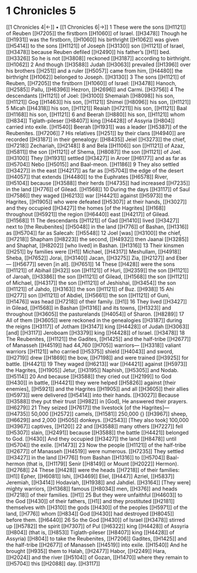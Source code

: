 # 1 Chronicles 5
[[1 Chronicles 4|←]] • [[1 Chronicles 6|→]]
1 These were the sons [[H1121]] of Reuben [[H7205]] the firstborn [[H1060]] of Israel. [[H3478]] Though he [[H1931]] was the firstborn, [[H1060]] his birthright [[H1062]] was given [[H5414]] to the sons [[H1121]] of Joseph [[H3130]] son [[H1121]] of Israel, [[H3478]] because Reuben defiled [[H2490]] his father’s [[H1]] bed. [[H3326]] So he is not [[H3808]] reckoned [[H3187]] according to birthright. [[H1062]] 
2 And though [[H3588]] Judah [[H3063]] prevailed [[H1396]] over his brothers [[H251]] and a ruler [[H5057]] came from him, [[H4480]] the birthright [[H1062]] belonged to Joseph. [[H3130]] 
3 The sons [[H1121]] of Reuben, [[H7205]] the firstborn [[H1060]] of Israel: [[H3478]] Hanoch, [[H2585]] Pallu, [[H6396]] Hezron, [[H2696]] and Carmi. [[H3756]] 
4 The descendants [[H1121]] of Joel: [[H3100]] Shemaiah [[H8098]] his son, [[H1121]] Gog [[H1463]] his son, [[H1121]] Shimei [[H8096]] his son, [[H1121]] 
5 Micah [[H4318]] his son, [[H1121]] Reaiah [[H7211]] his son, [[H1121]] Baal [[H1168]] his son, [[H1121]] 
6 and Beerah [[H880]] his son, [[H1121]] whom [[H834]] Tiglath-pileser [[H8407]] king [[H4428]] of Assyria [[H804]] carried into exile. [[H1540]] Beerah [[H1931]] was a leader [[H5387]] of the Reubenites. [[H7206]] 
7 His relatives [[H251]] by their clans [[H4940]] are recorded [[H3187]] in their genealogy: [[H8435]] Jeiel [[H3273]] the chief, [[H7218]] Zechariah, [[H2148]] 
8 and Bela [[H1106]] son [[H1121]] of Azaz, [[H5811]] the son [[H1121]] of Shema, [[H8087]] the son [[H1121]] of Joel. [[H3100]] They [[H1931]] settled [[H3427]] in Aroer [[H6177]] and as far as [[H5704]] Nebo [[H5015]] and  Baal-meon. [[H1186]] 
9 They also settled [[H3427]] in the east [[H4217]] as far as [[H5704]] the edge of the desert [[H4057]] that extends [[H4480]] to the Euphrates [[H6578]] River, [[H5104]] because [[H3588]] their herds [[H4735]] had increased [[H7235]] in the land [[H776]] of Gilead. [[H1568]] 
10 During the days [[H3117]] of Saul [[H7586]] they waged [[H6213]] war [[H4421]] against [[H5973]] the Hagrites, [[H1905]] who were defeated [[H5307]] at their hands, [[H3027]] and they occupied [[H3427]] the homes [of the Hagrites] [[H168]] throughout [[H5921]] the region [[H6440]] east [[H4217]] of Gilead. [[H1568]] 
11 The descendants [[H1121]] of Gad [[H1410]] lived [[H3427]] next to [the Reubenites] [[H5048]] in the land [[H776]] of Bashan, [[H1316]] as [[H5704]] far as Salecah: [[H5548]] 
12 Joel [was] [[H3100]] the chief, [[H7218]] Shapham [[H8223]] the second, [[H4932]] then Jaanai [[H3285]] and Shaphat, [[H8202]] [who lived] in Bashan. [[H1316]] 
13 Their kinsmen [[H251]] by families were [[H1]] Michael, [[H4317]] Meshullam, [[H4918]] Sheba, [[H7652]] Jorai, [[H3140]] Jacan, [[H3275]] Zia, [[H2127]] and Eber— [[H5677]] seven [in all]. [[H7651]] 
14 These [[H428]] were the sons [[H1121]] of Abihail [[H32]] son [[H1121]] of Huri, [[H2359]] the son [[H1121]] of Jaroah, [[H3386]] the son [[H1121]] of Gilead, [[H1568]] the son [[H1121]] of Michael, [[H4317]] the son [[H1121]] of Jeshishai, [[H3454]] the son [[H1121]] of Jahdo, [[H3163]] the son [[H1121]] of Buz. [[H938]] 
15 Ahi [[H277]] son [[H1121]] of Abdiel, [[H5661]] the son [[H1121]] of Guni, [[H1476]] was head [[H7218]] of their family. [[H1]] 
16 They lived [[H3427]] in Gilead, [[H1568]] in Bashan [[H1316]] and its towns, [[H1323]] and throughout [[H3605]] the pasturelands [[H4054]] of Sharon. [[H8289]] 
17 All of them [[H3605]] were reckoned in the genealogies [[H3187]] during the reigns [[H3117]] of Jotham [[H3147]] king [[H4428]] of Judah [[H3063]] [and] [[H3117]] Jeroboam [[H3379]] king [[H4428]] of Israel. [[H3478]] 
18 The Reubenites, [[H1121]] the Gadites, [[H1425]] and the half-tribe [[H2677]] of Manasseh [[H4519]] had 44,760 [[H705]] warriors— [[H3318]] valiant warriors [[H1121]] who carried [[H5375]] shield [[H4043]] and sword, [[H2719]] drew [[H1869]] the bow, [[H7198]] and were trained [[H3925]] for battle. [[H4421]] 
19 They waged [[H6213]] war [[H4421]] against [[H5973]] the Hagrites, [[H1905]] Jetur, [[H3195]] Naphish, [[H5305]] and Nodab. [[H5114]] 
20 And because [[H3588]] they cried out [[H2199]] to God [[H430]] in battle, [[H4421]] they were helped [[H5826]] against [their enemies], [[H5921]] and the Hagrites [[H1905]] and all [[H3605]] their allies [[H5973]] were delivered [[H5414]] into their hands. [[H3027]] Because [[H3588]] they put their trust [[H982]] in [God],  He answered their prayers. [[H6279]] 
21 They seized [[H7617]] the livestock [of the Hagrites]— [[H4735]] 50,000 [[H2572]] camels, [[H1581]] 250,000 {} [[H3967]] sheep, [[H6629]] and 2,000 [[H505]] donkeys. [[H2543]] [They also took] 100,000 [[H3967]] captives, [[H120]] 
22 and [[H3588]] many others [[H7227]] fell [[H5307]] slain, [[H2491]] because [[H3588]] the battle [[H4421]] belonged to God. [[H430]] And they occupied [[H3427]] the land [[H8478]] until [[H5704]] the exile. [[H1473]] 
23 Now the people [[H1121]] of the half-tribe [[H2677]] of Manasseh [[H4519]] were numerous. [[H7235]] They settled [[H3427]] in the land [[H776]] from Bashan [[H1316]] to [[H5704]] Baal-hermon (that is, [[H1179]] Senir [[H8149]] or Mount [[H2022]] Hermon). [[H2768]] 
24 These [[H428]] were the heads [[H7218]] of their families: [[H1]] Epher, [[H6081]] Ishi, [[H3469]] Eliel, [[H447]] Azriel, [[H5837]] Jeremiah, [[H3414]] Hodaviah, [[H1938]] and Jahdiel. [[H3164]] [They were] mighty warriors, [[H1368]] famous [[H8034]] men, [[H376]] and heads [[H7218]] of their families. [[H1]] 
25 But they were unfaithful [[H4603]] to the God [[H430]] of their fathers, [[H1]] and they prostituted [[H2181]] themselves with [[H310]] the gods [[H430]] of the peoples [[H5971]] of the land, [[H776]] whom [[H834]] God [[H430]] had destroyed [[H8045]] before them. [[H6440]] 
26 So the God [[H430]] of Israel [[H3478]] stirred up [[H5782]] the spirit [[H7307]] of Pul [[H6322]] king [[H4428]] of Assyria [[H804]] (that is, [[H853]] Tiglath-pileser [[H8407]] king [[H4428]] of Assyria) [[H804]] to take the Reubenites, [[H7206]] Gadites, [[H1425]] and the half-tribe [[H2677]] of Manasseh [[H4519]] into exile. [[H1540]] And he brought [[H935]] them to Halah, [[H2477]] Habor, [[H2249]] Hara, [[H2024]] and the river [[H5104]] of Gozan, [[H1470]] where they remain to [[H5704]] this [[H2088]] day. [[H3117]] 
